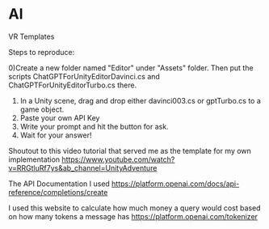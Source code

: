 # AI
VR Templates

Steps to reproduce:

0)Create a new folder named "Editor" under "Assets" folder. Then put the scripts ChatGPTForUnityEditorDavinci.cs and ChatGPTForUnityEditorTurbo.cs there.
1) In a Unity scene, drag and drop either davinci003.cs or gptTurbo.cs to a game object.
2) Paste your own API Key
3) Write your prompt and hit the button for ask. 
4) Wait for your answer! 

Shoutout to this video tutorial that served me as the template for my own implementation
https://www.youtube.com/watch?v=RRGtluRf7ys&ab_channel=UnityAdventure

The API Documentation I used
https://platform.openai.com/docs/api-reference/completions/create

I used this website to calculate how much money a query would cost based on how many tokens a message has
https://platform.openai.com/tokenizer
